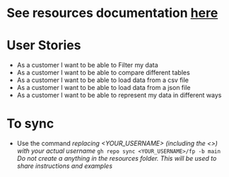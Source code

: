 # See resources documentation [here](resources/README.md)

# User Stories
* As a customer I want to be able to Filter my data
* As a customer I want to be able to compare different tables
* As a customer I want to be able to load data from a csv file
* As a customer I want to be able to load data from a json file
* As a customer I want to be able to represent my data in different ways


# To sync
- Use the command *replacing <YOUR_USERNAME> (including the <>) with your actual username*
`gh repo sync <YOUR_USERNAME>/fp -b main`
*Do not create a anything in the resources folder. This will be used to share instructions and examples* 